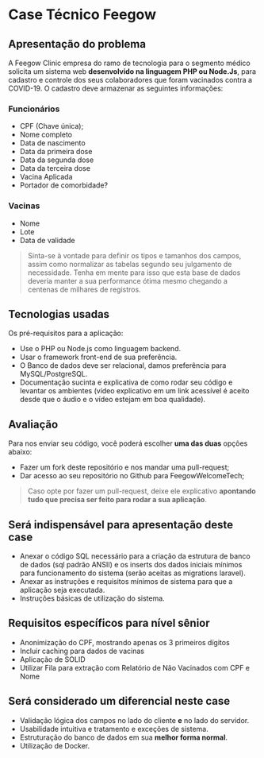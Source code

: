 # Case Técnico Feegow

## Apresentação do problema

 A Feegow Clinic empresa do ramo de tecnologia para o segmento médico solicita um sistema web **desenvolvido na linguagem PHP ou Node.Js**, para cadastro e controle dos seus colaboradores que foram vacinados contra a COVID-19.
  O cadastro deve armazenar as seguintes informações:

### Funcionários

- CPF  (Chave única);
- Nome completo
- Data de nascimento
- Data da primeira dose
- Data da segunda dose
- Data da terceira dose
- Vacina Aplicada
- Portador de comorbidade?

### Vacinas

- Nome
- Lote
- Data de validade

> Sinta-se à vontade para definir os tipos e tamanhos dos campos, assim como normalizar as tabelas segundo seu julgamento de necessidade. Tenha em mente para isso que esta base de dados deveria manter a sua performance ótima mesmo chegando a centenas de milhares de registros.

## Tecnologias usadas

Os pré-requisitos para a aplicação:
- Use o PHP ou Node.js como linguagem backend.
- Usar o framework front-end de sua preferência.
- O Banco de dados deve ser relacional, damos preferência para MySQL/PostgreSQL.
- Documentação sucinta e explicativa de como rodar seu código e levantar os ambientes (vídeo explicativo em um link acessível é aceito desde que o áudio e o vídeo estejam em boa qualidade).

## Avaliação

Para nos enviar seu código, você poderá escolher **uma das duas** opções abaixo:
- Fazer um fork deste repositório e nos mandar uma pull-request;
- Dar acesso ao seu repositório no Github para FeegowWelcomeTech;
> Caso opte por fazer um pull-request, deixe ele explicativo **apontando tudo que precisa ser feito para rodar a sua aplicação**.

## Será indispensável para apresentação deste case

- Anexar o código SQL necessário para a criação da estrutura de banco de dados (sql padrão ANSII) e os inserts dos dados iniciais mínimos para funcionamento do sistema (serão aceitas as migrations laravel).
- Anexar as instruções e requisitos mínimos de sistema para que a aplicação seja executada.
- Instruções básicas de utilização do sistema.

## Requisitos específicos para nível sênior

- Anonimização do CPF, mostrando apenas os 3 primeiros dígitos
- Incluir caching para dados de vacinas
- Aplicação de SOLID
- Utilizar Fila para extração com Relatório de Não Vacinados com CPF e Nome

## Será considerado um diferencial neste case

- Validação lógica dos campos no lado do cliente **e** no lado do servidor.
- Usabilidade intuitiva e tratamento e exceções de sistema.
- Estruturação do banco de dados em sua **melhor forma normal**.
- Utilização de Docker.
